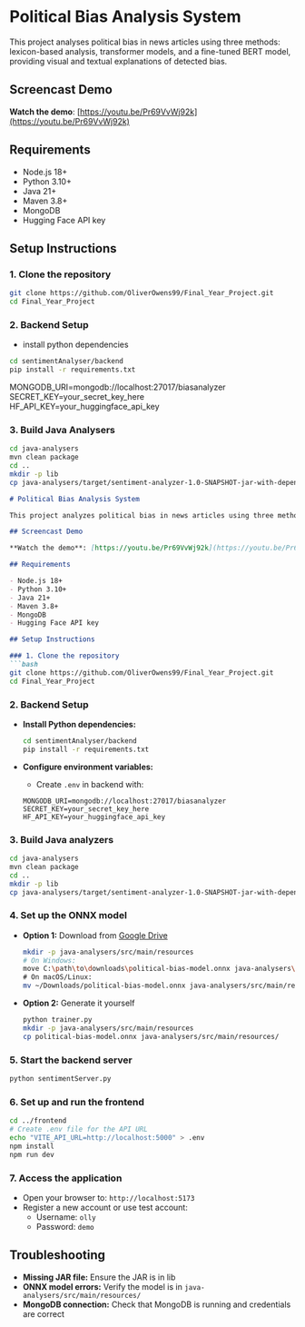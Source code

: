 ﻿# Political Bias Analysis System

This project analyses political bias in news articles using three methods: lexicon-based analysis, transformer models, and a fine-tuned BERT model, providing visual and textual explanations of detected bias.

## Screencast Demo

**Watch the demo**: [https://youtu.be/Pr69VvWj92k](https://youtu.be/Pr69VvWj92k)

## Requirements

- Node.js 18+
- Python 3.10+
- Java 21+
- Maven 3.8+
- MongoDB
- Hugging Face API key

## Setup Instructions

### 1. Clone the repository
```bash
git clone https://github.com/OliverOwens99/Final_Year_Project.git
cd Final_Year_Project
```

### 2. Backend Setup

- install python dependencies 

```bash
cd sentimentAnalyser/backend
pip install -r requirements.txt
```
MONGODB_URI=mongodb://localhost:27017/biasanalyzer
SECRET_KEY=your_secret_key_here
HF_API_KEY=your_huggingface_api_key


### 3. Build Java Analysers
```bash
cd java-analysers
mvn clean package
cd ..
mkdir -p lib
cp java-analysers/target/sentiment-analyzer-1.0-SNAPSHOT-jar-with-dependencies.jar lib/
```

```markdown
# Political Bias Analysis System

This project analyzes political bias in news articles using three methods: lexicon-based analysis, transformer models, and a fine-tuned BERT model, providing visual and textual explanations of detected bias.

## Screencast Demo

**Watch the demo**: [https://youtu.be/Pr69VvWj92k](https://youtu.be/Pr69VvWj92k)

## Requirements

- Node.js 18+
- Python 3.10+
- Java 21+
- Maven 3.8+
- MongoDB
- Hugging Face API key

## Setup Instructions

### 1. Clone the repository
```bash
git clone https://github.com/OliverOwens99/Final_Year_Project.git
cd Final_Year_Project
```

### 2. Backend Setup
* **Install Python dependencies:**
  ```bash
  cd sentimentAnalyser/backend
  pip install -r requirements.txt
  ```

* **Configure environment variables:**
  * Create `.env` in backend with:
  ```
  MONGODB_URI=mongodb://localhost:27017/biasanalyzer
  SECRET_KEY=your_secret_key_here
  HF_API_KEY=your_huggingface_api_key
  ```

### 3. Build Java analyzers
```bash
cd java-analysers
mvn clean package
cd ..
mkdir -p lib
cp java-analysers/target/sentiment-analyzer-1.0-SNAPSHOT-jar-with-dependencies.jar lib/
```

### 4. Set up the ONNX model
* **Option 1:** Download from [Google Drive](https://drive.google.com/drive/folders/1DyQ_pQqyh6O42njOs4xSTV2ZYJl4Locb?usp=sharing)
  ```bash
  mkdir -p java-analysers/src/main/resources
  # On Windows:
  move C:\path\to\downloads\political-bias-model.onnx java-analysers\src\main\resources\
  # On macOS/Linux:
  mv ~/Downloads/political-bias-model.onnx java-analysers/src/main/resources/
  ```

* **Option 2:** Generate it yourself
  ```bash
  python trainer.py
  mkdir -p java-analysers/src/main/resources
  cp political-bias-model.onnx java-analysers/src/main/resources/
  ```

### 5. Start the backend server
```bash
python sentimentServer.py
```

### 6. Set up and run the frontend
```bash
cd ../frontend
# Create .env file for the API URL
echo "VITE_API_URL=http://localhost:5000" > .env
npm install
npm run dev
```

### 7. Access the application
* Open your browser to: `http://localhost:5173`
* Register a new account or use test account:
  * Username: `olly`
  * Password: `demo`

## Troubleshooting

* **Missing JAR file:** Ensure the JAR is in lib
* **ONNX model errors:** Verify the model is in `java-analysers/src/main/resources/`
* **MongoDB connection:** Check that MongoDB is running and credentials are correct

